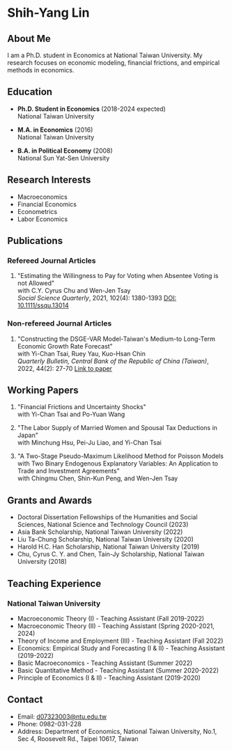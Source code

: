 # Shih-Yang Lin

## About Me
I am a Ph.D. student in Economics at National Taiwan University. My research focuses on economic modeling, financial frictions, and empirical methods in economics.

## Education
- **Ph.D. Student in Economics** (2018-2024 expected)  
  National Taiwan University

- **M.A. in Economics** (2016)  
  National Taiwan University

- **B.A. in Political Economy** (2008)  
  National Sun Yat-Sen University

## Research Interests
- Macroeconomics
- Financial Economics
- Econometrics
- Labor Economics

## Publications

### Refereed Journal Articles
1. "Estimating the Willingness to Pay for Voting when Absentee Voting is not Allowed"  
   with C.Y. Cyrus Chu and Wen-Jen Tsay  
   *Social Science Quarterly*, 2021, 102(4): 1380-1393
   [DOI: 10.1111/ssqu.13014](https://doi.org/10.1111/ssqu.13014)

### Non-refereed Journal Articles
1. "Constructing the DSGE-VAR Model-Taiwan's Medium-to Long-Term Economic Growth Rate Forecast"  
   with Yi-Chan Tsai, Ruey Yau, Kuo-Hsan Chin  
   *Quarterly Bulletin, Central Bank of the Republic of China (Taiwan)*, 2022, 44(2): 27-70
   [Link to paper](https://www.cbc.gov.tw/dl-191344-3ea494656eea4c00823226f85f309220.html)

## Working Papers
1. "Financial Frictions and Uncertainty Shocks"  
   with Yi-Chan Tsai and Po-Yuan Wang

2. "The Labor Supply of Married Women and Spousal Tax Deductions in Japan"  
   with Minchung Hsu, Pei-Ju Liao, and Yi-Chan Tsai

3. "A Two-Stage Pseudo-Maximum Likelihood Method for Poisson Models with Two Binary Endogenous Explanatory Variables: An Application to Trade and Investment Agreements"  
   with Chingmu Chen, Shin-Kun Peng, and Wen-Jen Tsay

## Grants and Awards
- Doctoral Dissertation Fellowships of the Humanities and Social Sciences, National Science and Technology Council (2023)
- Asia Bank Scholarship, National Taiwan University (2022)
- Liu Ta-Chung Scholarship, National Taiwan University (2020)
- Harold H.C. Han Scholarship, National Taiwan University (2019)
- Chu, Cyrus C. Y. and Chen, Tain-Jy Scholarship, National Taiwan University (2018)

## Teaching Experience
### National Taiwan University
- Macroeconomic Theory (I) - Teaching Assistant (Fall 2019-2022)
- Macroeconomic Theory (II) - Teaching Assistant (Spring 2020-2021, 2024)
- Theory of Income and Employment (III) - Teaching Assistant (Fall 2022)
- Economics: Empirical Study and Forecasting (I & II) - Teaching Assistant (2019-2022)
- Basic Macroeconomics - Teaching Assistant (Summer 2022)
- Basic Quantitative Method - Teaching Assistant (Summer 2020-2022)
- Principle of Economics (I & II) - Teaching Assistant (2019-2020)

## Contact
- Email: d07323003@ntu.edu.tw
- Phone: 0982-031-228
- Address: Department of Economics, National Taiwan University, No.1, Sec 4, Roosevelt Rd., Taipei 10617, Taiwan
